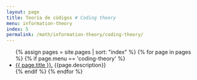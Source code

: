 ```yaml
---
layout: page
title: Teoría de códigos # Coding theory
menu: information-theory
index: 5
permalink: /math/information-theory/coding-theory/
---
```


<ul>
    {% assign pages = site.pages | sort: "index" %}
    {% for page in pages %}
        {% if page.menu == 'coding-theory' %}
            <li><a href="{{ page.url }}">{{ page.title }}.</a> {{page.description}}</li>
        {% endif %}
    {% endfor %}
</ul>
